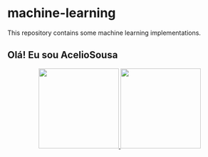 # machine-learning
This repository contains some machine learning implementations.
## Olá! Eu sou AcelioSousa


<div align="center">
  <a href="https://github.com/AcelioSousa">
  <img height="180em" src="https://github-readme-stats.vercel.app/api?username=AcelioSousa&show_icons=true&theme=dark&include_all_commits=true&count_private=true"/>
  <img height="180em" src="https://github-readme-stats.vercel.app/api/top-langs/?username=AcelioSousa&layout=compact&langs_count=7&theme=dark"/>
</div>
 
